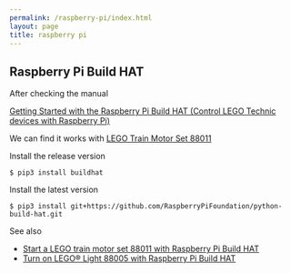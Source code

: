 ```yaml
---
permalink: /raspberry-pi/index.html
layout: page
title: raspberry pi
---
```


## Raspberry Pi Build HAT

After checking the manual

[Getting Started with the Raspberry Pi Build HAT (Control LEGO Technic devices with Raspberry Pi)](/attachents/raspberry-pi/getting-started-buildhat.pdf)

We can find it works with [LEGO Train Motor Set 88011](https://www.brickowl.com/catalog/lego-train-motor-set-88011)

Install the release version

```
$ pip3 install buildhat
```

Install the latest version

```
$ pip3 install git+https://github.com/RaspberryPiFoundation/python-build-hat.git
```

See also

- [Start a LEGO train motor set 88011 with Raspberry Pi Build HAT](/2021/11/30/start-a-lego-train-motor-set-88011-with-raspberry-pi-build-hat.html)
- [Turn on LEGO® Light 88005 with Raspberry Pi Build HAT](/2022/02/10/turn-on-lego-light-88005-with-raspberry-pi-build-hat)
